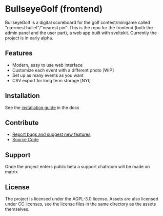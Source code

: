 # BullseyeGolf (frontend)

BullseyeGolf is a digital scoreboard for the golf contest/minigame called "nærmest hullet"/"nearest pin". This is the repo for the frontend (both the admin panel and the user part), a web app built with sveltekit. Currently the project is in early alpha.

## Features

- Modern, easy to use web interface
- Customize each event with a different photo [WIP]
- Set up as many events as you want
- CSV export for long term storage [NYI]

## Installation

See the [installation guide](not-yet-made) in the docs

## Contribute

- [Report bugs and suggest new features](https://github.com/itzgoldenleonard/BullseyeGolf-frontend/issues)
- [Source Code](https://github.com/itzgoldenleonard/BullseyeGolf-frontend)

## Support

Once the project enters public beta a support chatroom will be made on matrix

## License

The project is licensed under the AGPL-3.0 license. Assets are also licensed under CC licenses, see the license files in the same directory as the assets themselves.
